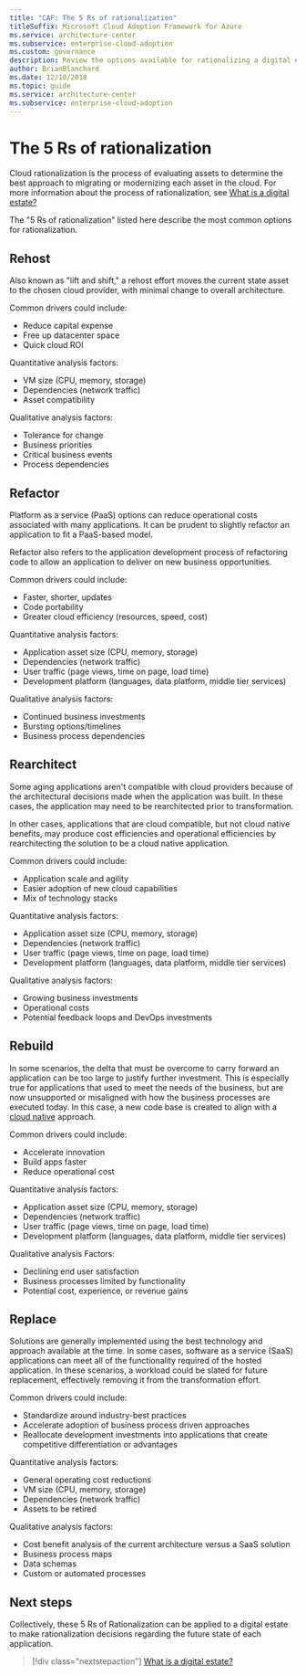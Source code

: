 ```yaml
---
title: "CAF: The 5 Rs of rationalization"
titleSuffix: Microsoft Cloud Adoption Framework for Azure
ms.service: architecture-center
ms.subservice: enterprise-cloud-adoption
ms.custom: governance
description: Review the options available for rationalizing a digital estate.
author: BrianBlanchard
ms.date: 12/10/2018
ms.topic: guide
ms.service: architecture-center
ms.subservice: enterprise-cloud-adoption
---
```


# The 5 Rs of rationalization

Cloud rationalization is the process of evaluating assets to determine the best approach to migrating or modernizing each asset in the cloud. For more information about the process of rationalization, see [What is a digital estate?](overview.md)

The "5 Rs of rationalization" listed here describe the most common options for rationalization.

## Rehost

Also known as "lift and shift," a rehost effort moves the current state asset to the chosen cloud provider, with minimal change to overall architecture.

Common drivers could include:

* Reduce capital expense
* Free up datacenter space
* Quick cloud ROI

Quantitative analysis factors:

* VM size (CPU, memory, storage)
* Dependencies (network traffic)
* Asset compatibility

Qualitative analysis factors:

* Tolerance for change
* Business priorities
* Critical business events
* Process dependencies

## Refactor

Platform as a service (PaaS) options can reduce operational costs associated with many applications. It can be prudent to slightly refactor an application to fit a PaaS-based model.

Refactor also refers to the application development process of refactoring code to allow an application to deliver on new business opportunities.

Common drivers could include:

* Faster, shorter, updates
* Code portability
* Greater cloud efficiency (resources, speed, cost)

Quantitative analysis factors:

* Application asset size (CPU, memory, storage)
* Dependencies (network traffic)
* User traffic (page views, time on page, load time)
* Development platform (languages, data platform, middle tier services)

Qualitative analysis factors:

* Continued business investments
* Bursting options/timelines
* Business process dependencies

## Rearchitect

Some aging applications aren't compatible with cloud providers because of the architectural decisions made when the application was built. In these cases, the application may need to be rearchitected prior to transformation.

In other cases, applications that are cloud compatible, but not cloud native benefits, may produce cost efficiencies and operational efficiencies by rearchitecting the solution to be a cloud native application.

Common drivers could include:

* Application scale and agility
* Easier adoption of new cloud capabilities
* Mix of technology stacks

Quantitative analysis factors:

* Application asset size (CPU, memory, storage)
* Dependencies (network traffic)
* User traffic (page views, time on page, load time)
* Development platform (languages, data platform, middle tier services)

Qualitative analysis factors:

* Growing business investments
* Operational costs
* Potential feedback loops and DevOps investments

## Rebuild

In some scenarios, the delta that must be overcome to carry forward an application can be too large to justify further investment. This is especially true for applications that used to meet the needs of the business, but are now unsupported or misaligned with how the business processes are executed today. In this case, a new code base is created to align with a [cloud native](https://azure.microsoft.com/overview/cloudnative) approach.

Common drivers could include:

* Accelerate innovation
* Build apps faster
* Reduce operational cost

Quantitative analysis factors:

* Application asset size (CPU, memory, storage)
* Dependencies (network traffic)
* User traffic (page views, time on page, load time)
* Development platform (languages, data platform, middle tier services)

Qualitative analysis Factors:

* Declining end user satisfaction
* Business processes limited by functionality
* Potential cost, experience, or revenue gains

## Replace

Solutions are generally implemented using the best technology and approach available at the time. In some cases, software as a service (SaaS) applications can meet all of the functionality required of the hosted application. In these scenarios, a workload could be slated for future replacement, effectively removing it from the transformation effort.

Common drivers could include:

* Standardize around industry-best practices
* Accelerate adoption of business process driven approaches
* Reallocate development investments into applications that create competitive differentiation or advantages

Quantitative analysis factors:

* General operating cost reductions
* VM size (CPU, memory, storage)
* Dependencies (network traffic)
* Assets to be retired

Qualitative analysis factors:

* Cost benefit analysis of the current architecture versus a SaaS solution
* Business process maps
* Data schemas
* Custom or automated processes

## Next steps

Collectively, these 5 Rs of Rationalization can be applied to a digital estate to make rationalization decisions regarding the future state of each application.

> [!div class="nextstepaction"]
> [What is a digital estate?](overview.md)
